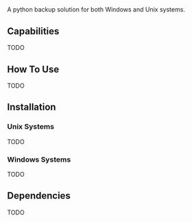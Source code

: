 ## 

A python backup solution for both Windows and Unix systems. 

## Capabilities

TODO

## How To Use

TODO

## Installation

### Unix Systems

TODO

### Windows Systems

TODO

## Dependencies

TODO

